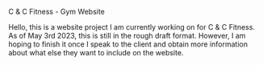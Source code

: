 C & C Fitness - Gym Website

Hello, this is a website project I am currently working on for C & C Fitness. As of May 3rd 2023, this is still in the rough draft format. However, I am hoping to finish it once I speak to the client and obtain more information about what else they want to include on the website.

